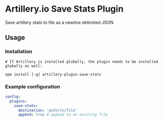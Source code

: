 # Artillery.io Save Stats Plugin

Save artillery stats to file as a newline delimited JSON

## Usage

### Installation

```
# If Artillery is installed globally, the plugin needs to be installed globally as well:

npm install [-g] artillery-plugin-save-stats
```

### Example configuration

```yaml
config:
  plugins:
    save-stats:
      destination: 'path/to/file'
      append: true # append to an existing file
```
